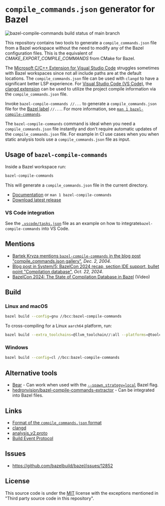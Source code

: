 # `compile_commands.json` generator for Bazel

![bazel-compile-commands build status of main branch](https://github.com/kiron1/bazel-compile-commands/actions/workflows/main.yaml/badge.svg)

This repository contains two tools to generate a `compile_commands.json` file
from a Bazel workspace without the need to modify any of the Bazel configuration
files. This is the equivalent of _CMAKE_EXPORT_COMPILE_COMMANDS_ from CMake for
Bazel.

The
[Microsoft C/C++ Extension for Visual Studio Code](https://marketplace.visualstudio.com/items?itemName=ms-vscode.cpptools)
struggles sometimes with Bazel workspaces since not all include paths are at the
default locations. The `compile_commands.json` file can be used with `clangd` to
have a significant better LSP experience. For
[Visual Studio Code (VS Code)](https://code.visualstudio.com), the
[clangd extension](https://marketplace.visualstudio.com/items?itemName=llvm-vs-code-extensions.vscode-clangd)
can be used to utilize the project compile information via the
`compile_commands.json` file.

Invoke `bazel-compile-commands //...` to generate a `compile_commands.json` file
for the
[Bazel label](https://docs.bazel.build/versions/3.1.0/build-ref.html#labels)
`//...`. For more information, see
[`man 1 bazel-compile-commands`](./documentation.md).

The `bazel-compile-commands` command is ideal when you need a
`compile_commands.json` file instantly and don't require automatic updates of
the `compile_commands.json` file. For example in CI use cases when you when
static analysis tools use a `compile_commands.json` file as input.

## Usage of `bazel-compile-commands`

Inside a Bazel workspace run:

```sh
bazel-compile-commands
```

This will generate a `compile_commands.json` file in the current directory.

- [Documentation](./documentation.md) or `man 1 bazel-compile-commands`
- [Download latest release](https://github.com/kiron1/bazel-compile-commands/releases/latest)

### VS Code integration

See the [`.vscode/tasks.json`](./.vscode/tasks.json) file as an example on how
to integrate`bazel-compile-commands` into VS Code.

## Mentions

- [Bartek Kryza mentions `bazel-compile-commands` in the blog post
  "compile_commands.json gallery"](https://blog.bkryza.com/posts/compile-commands-json-gallery/),
  _Dec. 2, 2004_.
- [Blog post in System/5: BazelCon 2024 recap, section IDE support, bullet point
  "Compilation database"](https://blogsystem5.substack.com/p/bazelcon-2024-recap),
  _Oct. 22, 2024_.
- [BazelCon 2024: The State of Compilation Database in Bazel](https://www.youtube.com/watch?v=HJGD0-mX6G8&list=PLbzoR-pLrL6ptKfAQNZ5RS4HMdmeilBcw&index=41)
  (Video)

## Build

### Linux and macOS

```sh
bazel build --config=gnu //bcc:bazel-compile-commands
```

To cross-compiling for a Linux `aarch64` platform, run:

```sh
bazel build --extra_toolchains=@llvm_toolchain//:all --platforms=@toolchains_llvm//platforms:linux-aarch64 --config=gnu //bcc:bazel-compile-commands
```

### Windows

```sh
bazel build --config=cl //bcc:bazel-compile-commands
```

## Alternative tools

- [Bear](https://github.com/rizsotto/Bear) - Can work when used with the
  [`--spawn_strategy=local`](https://docs.bazel.build/versions/main/user-manual.html#flag--spawn_strategy)
  Bazel flag.
- [hedronvision/bazel-compile-commands-extractor](https://github.com/hedronvision/bazel-compile-commands-extractor) -
  Can be integrated into Bazel files.

## Links

- [Format of the `compile_commands.json` format](https://clang.llvm.org/docs/JSONCompilationDatabase.html)
- [clangd](https://clangd.llvm.org/)
- [analysis_v2.proto](https://github.com/bazelbuild/bazel/blob/master/src/main/protobuf/analysis_v2.proto)
- [Build Event Protocol](https://bazel.build/remote/bep)

## Issues

- https://github.com/bazelbuild/bazel/issues/12852

## License

This source code is under the [MIT](https://opensource.org/licenses/MIT) license
with the exceptions mentioned in "Third party source code in this repository".
